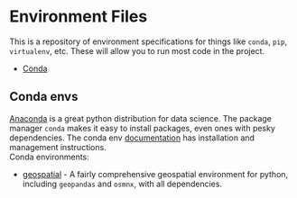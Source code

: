 # Environment Files  
This is a repository of environment specifications for things like `conda`, `pip`, `virtualenv`, etc. These will allow you to run most code in the project.

* [Conda](#conda-envs)

## Conda envs
[Anaconda](https://www.anaconda.com) is a great python distribution for data science. The package manager `conda` makes it easy to install packages, even ones with pesky dependencies. The conda env [documentation](https://conda.io/docs/user-guide/tasks/manage-environments.html) has installation and management instructions.  
Conda environments:  
* [geospatial](./conda/geospatial_env.yml) - A fairly comprehensive geospatial environment for python, including `geopandas` and `osmnx`, with all dependencies.

